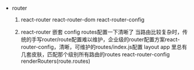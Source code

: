 - router
    1. react-router
        react-router-dom
        react-router-config

    2. react-router 嵌套
       config routes配置一下清晰了
       当路由比较复杂时，传统的手写router/route配置难以维护，企业级的router配置方案react-router-config，清晰，可维护的routes/index.js配置
       layout app 里总有几套皮肤，匹配那个级别所有路由的routes react-router-config  renderRouters(route.routes)